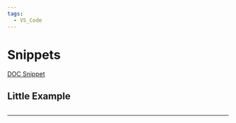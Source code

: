 ```yaml
---
tags:
  - VS_Code
---
```


# Snippets

[DOC Snippet](https://code.visualstudio.com/docs/editor/userdefinedsnippets)

## Little Example

```json

```

---
